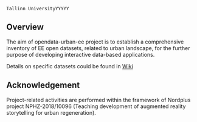 ```
Tallinn UniversityYYYYY
```
## Overview 

The aim of opendata-urban-ee project is to establish a comprehensive inventory of EE open datasets, related to urban landscape, for the further purpose of developing interactive data-based applications. 

Details on specific datasets could be found in [Wiki](https://github.com/olexandr7/opendata-urban-ee/wiki)

## Acknowledgement

Project-related activities are performed within the framework of Nordplus project NPHZ-2018/10096 (Teaching development of augmented reality storytelling for urban regeneration). 
